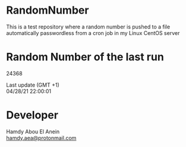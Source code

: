 # RandomNumber    
This is a test repository where a random number is pushed to a file automatically passwordless from a cron job in my Linux CentOS server    
# Random Number of the last run   
24368
      
Last update (GMT +1)    
04/28/21 22:00:01
# Developer    
Hamdy Abou El Anein   
hamdy.aea@protonmail.com
